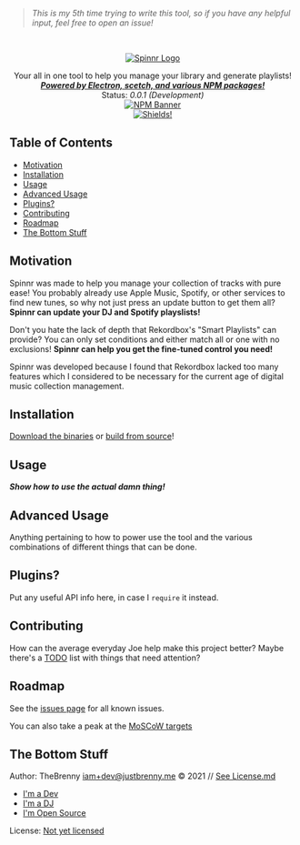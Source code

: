 > *This is my 5th time trying to write this tool, so if you have any helpful input, feel free to open an issue!*

<br />
<p align="center">
  <a href="thebrenny.github.io/spinnr"> <!-- Change the HREF to the link! -->
    <img src="/img/logo.png" alt="Spinnr Logo">
  </a>

  <p align="center">
    Your all in one tool to help you manage your library and generate playlists!
    <br />
    <a href="#"><strong><em>Powered by Electron, scetch, and various NPM packages!</em></strong></a>
	<br />
	Status: <em>0.0.1 (Development)</em>
	<br />
    <a href="https://nodei.co/npm/spinnr/"><img src="https://nodei.co/npm/spinnr.png" alt="NPM Banner"></a>
    <br />
    <!-- SHIELDS -->
    <a href="https://shields.io"><img src="https://img.shields.io/badge/under-development-red" alt="Shields!"></a>
  </p>
</p>

## Table of Contents

- [Motivation](#motivation)
- [Installation](#installation)
- [Usage](#usage)
- [Advanced Usage](#advanced-usage)
- [Plugins?](#plugins)
- [Contributing](#contributing)
- [Roadmap](#roadmap)
- [The Bottom Stuff](#the-bottom-stuff)

## Motivation

Spinnr was made to help you manage your collection of tracks with pure ease! You probably already use Apple Music, Spotify, or other services to find new tunes, so why not just press an update button to get them all? **Spinnr can update your DJ and Spotify playslists!**

Don't you hate the lack of depth that Rekordbox's "Smart Playlists" can provide? You can only set conditions and either match all or one with no exclusions! **Spinnr can help you get the fine-tuned control you need!**

Spinnr was developed because I found that Rekordbox lacked too many features which I considered to be necessary for the current age of digital music collection management.

## Installation

[Download the binaries](/releases) or [build from source](#contributing)!

## Usage

***Show how to use the actual damn thing!***

## Advanced Usage

Anything pertaining to how to power use the tool and the various combinations of different things that can be done.

## Plugins?

Put any useful API info here, in case I `require` it instead.

## Contributing

How can the average everyday Joe help make this project better? Maybe there's a [TODO](./TODO.md) list with things that need attention?

## Roadmap

See the [issues page](/issues) for all known issues.

You can also take a peak at the [MoSCoW targets](./docs/TODO.md)

## The Bottom Stuff

Author: TheBrenny <iam+dev@justbrenny.me> © 2021 // [See License.md](./license.md)

- [I'm a Dev](https://justbrenny.me/dev)
- [I'm a DJ](https://justbrenny.me/dj)
- [I'm Open Source](https://github.com/TheBrenny/)

License: [Not yet licensed](https://choosealicense.com/)